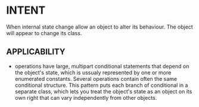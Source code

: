 # INTENT

When internal state change allow an object to alter its behaviour. The object will appear to change its class.

## APPLICABILITY

- operations have large, multipart conditional statements that depend on the object's state, which is ussualy represented by one or more enumerated constants. Several operations contain often the same conditional structure. This pattern puts each branch of conditional in a separate class, which lets you treat the object's state as an object on its own right that can vary independently from other objects.